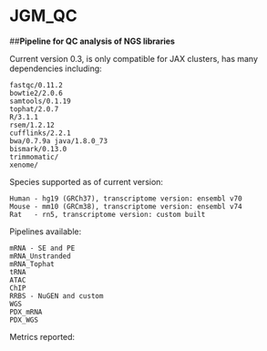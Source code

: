 JGM_QC
======

##**Pipeline for QC analysis of NGS libraries**

Current version 0.3, is only compatible for JAX clusters, has many dependencies including:

	fastqc/0.11.2
	bowtie2/2.0.6
	samtools/0.1.19
	tophat/2.0.7
	R/3.1.1
	rsem/1.2.12
	cufflinks/2.2.1 
	bwa/0.7.9a java/1.8.0_73 
	bismark/0.13.0
	trimmomatic/
	xenome/

Species supported as of current version:

	Human - hg19 (GRCh37), transcriptome version: ensembl v70
	Mouse - mm10 (GRCm38), transcriptome version: ensembl v74
	Rat   - rn5, transcriptome version: custom built

Pipelines available:

	mRNA - SE and PE
	mRNA_Unstranded
	mRNA_Tophat
	tRNA
	ATAC
	ChIP
	RRBS - NuGEN and custom
	WGS
	PDX_mRNA
	PDX_WGS
	
Metrics reported: